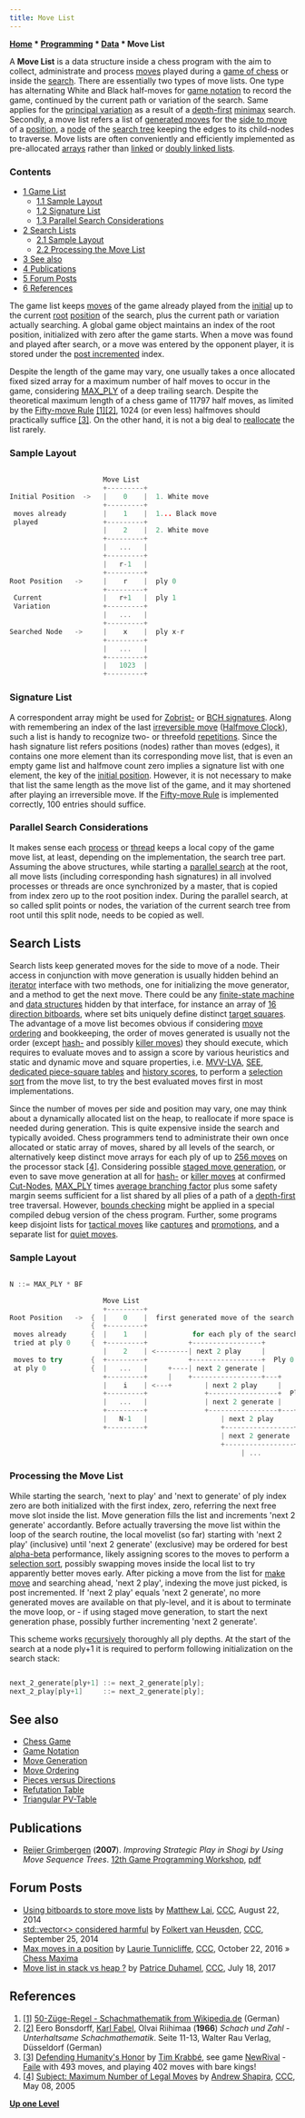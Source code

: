 ```yaml
---
title: Move List
---
```

**[Home](Home "Home") \* [Programming](Programming "Programming") \* [Data](Data "Data") \* Move List**


A **Move List** is a data structure inside a chess program with the aim to collect, administrate and process [moves](Moves "Moves") played during a [game of chess](Chess_Game "Chess Game") or inside the [search](Search "Search"). There are essentially two types of move lists. One type has alternating White and Black half-moves for [game notation](Game_Notation "Game Notation") to record the game, continued by the current path or variation of the search. Same applies for the [principal variation](Principal_Variation "Principal Variation") as a result of a [depth-first](Depth-First "Depth-First") [minimax](Minimax "Minimax") search. Secondly, a move list refers a list of [generated moves](Move_Generation "Move Generation") for the [side to move](Side_to_move "Side to move") of a [position](Chess_Position "Chess Position"), a [node](Node "Node") of the [search tree](Search_Tree "Search Tree") keeping the edges to its child-nodes to traverse. Move lists are often conveniently and efficiently implemented as pre-allocated [arrays](Array "Array") rather than [linked](Linked_List "Linked List") or [doubly linked lists](Linked_List#Doubly "Linked List").




### Contents


* [1 Game List](#game-list)
	+ [1.1 Sample Layout](#sample-layout)
	+ [1.2 Signature List](#signature-list)
	+ [1.3 Parallel Search Considerations](#parallel-search-considerations)
* [2 Search Lists](#search-lists)
	+ [2.1 Sample Layout](#sample-layout-2)
	+ [2.2 Processing the Move List](#processing-the-move-list)
* [3 See also](#see-also)
* [4 Publications](#publications)
* [5 Forum Posts](#forum-posts)
* [6 References](#references)






The game list keeps [moves](Moves "Moves") of the game already played from the [initial](Initial_Position "Initial Position") up to the current [root](Root "Root") [position](Chess_Position "Chess Position") of the search, plus the current path or variation actually searching. A global game object maintains an index of the root position, initialized with zero after the game starts. When a move was found and played after search, or a move was entered by the opponent player, it is stored under the [post incremented](http://en.wiktionary.org/wiki/post-increment) index. 


Despite the length of the game may vary, one usually takes a once allocated fixed sized array for a maximum number of half moves to occur in the game, considering [MAX\_PLY](Depth#MaxPly "Depth") of a deep trailing search. Despite the theoretical maximum length of a chess game of 11797 half moves, as limited by the [Fifty-move Rule](Fifty-move_Rule "Fifty-move Rule") <a id="cite-note-1" href="#cite-ref-1">[1]</a><a id="cite-note-2" href="#cite-ref-2">[2]</a>, 1024 (or even less) halfmoves should practically suffice <a id="cite-note-3" href="#cite-ref-3">[3]</a>. On the other hand, it is not a big deal to [reallocate](https://en.wikipedia.org/wiki/Malloc#realloc) the list rarely.



### Sample Layout



```C++

                       Move List
                       +---------+ 
Initial Position  ->   |    0    |  1. White move
                       +---------+ 
 moves already         |    1    |  1... Black move
 played                +---------+ 
                       |    2    |  2. White move
                       +---------+ 
                       |   ...   | 
                       +---------+ 
                       |   r-1   | 
                       +---------+ 
Root Position   ->     |    r    |  ply 0
                       +---------+ 
 Current               |   r+1   |  ply 1  
 Variation             +---------+ 
                       |   ...   | 
                       +---------+ 
Searched Node   ->     |    x    |  ply x-r
                       +---------+ 
                       |   ...   | 
                       +---------+ 
                       |   1023  | 
                       +---------+ 

```





### Signature List


A correspondent array might be used for [Zobrist-](Zobrist_Hashing "Zobrist Hashing") or [BCH signatures](BCH_Hashing "BCH Hashing"). Along with remembering an index of the last [irreversible move](Irreversible_Moves "Irreversible Moves") ([Halfmove Clock](Halfmove_Clock "Halfmove Clock")), such a list is handy to recognize two- or threefold [repetitions](Repetitions "Repetitions"). Since the hash signature list refers positions (nodes) rather than moves (edges), it contains one more element than its corresponding move list, that is even an empty game list and halfmove count zero implies a signature list with one element, the key of the [initial position](Initial_Position "Initial Position"). However, it is not necessary to make that list the same length as the move list of the game, and it may shortened after playing an irreversible move. If the [Fifty-move Rule](Fifty-move_Rule "Fifty-move Rule") is implemented correctly, 100 entries should suffice. 



### Parallel Search Considerations


It makes sense each [process](Process "Process") or [thread](Thread "Thread") keeps a local copy of the game move list, at least, depending on the implementation, the search tree part. Assuming the above structures, while starting a [parallel search](Parallel_Search "Parallel Search") at the root, all move lists (including corresponding hash signatures) in all involved processes or threads are once synchronized by a master, that is copied from index zero up to the root position index. During the parallel search, at so called split points or nodes, the variation of the current search tree from root until this split node, needs to be copied as well.




## Search Lists


Search lists keep generated moves for the side to move of a node. Their access in conjunction with move generation is usually hidden behind an [iterator](Iteration "Iteration") interface with two methods, one for initializing the move generator, and a method to get the next move. There could be any [finite-state machine](https://en.wikipedia.org/wiki/Finite-state_machine) and [data structures](Data "Data") hidden by that interface, for instance an array of [16 direction bitboards](Pieces_versus_Directions#DirectionWise "Pieces versus Directions"), where set bits uniquely define distinct [target squares](Target_Square "Target Square"). The advantage of a move list becomes obvious if considering [move ordering](Move_Ordering "Move Ordering") and bookkeeping, the order of moves generated is usually not the order (except [hash-](Hash_Move "Hash Move") and possibly [killer moves](Killer_Move "Killer Move")) they should execute, which requires to evaluate moves and to assign a score by various heuristics and static and dynamic move and square properties, i.e. [MVV-LVA](MVV-LVA "MVV-LVA"), [SEE](Static_Exchange_Evaluation "Static Exchange Evaluation"), [dedicated piece-square tables](Piece-Square_Tables "Piece-Square Tables") and [history scores](History_Heuristic "History Heuristic"), to perform a [selection sort](https://en.wikipedia.org/wiki/Selection_sort) from the move list, to try the best evaluated moves first in most implementations.


Since the number of moves per side and position may vary, one may think about a dynamically allocated list on the heap, to reallocate if more space is needed during generation. This is quite expensive inside the search and typically avoided. Chess programmers tend to administrate their own once allocated or static array of moves, shared by all levels of the search, or alternatively keep distinct move arrays for each ply of up to [256 moves](Encoding_Moves#MoveIndex "Encoding Moves") on the processor stack <a id="cite-note-4" href="#cite-ref-4">[4]</a>. Considering possible [staged move generation](Move_Generation#Staged "Move Generation"), or even to save move generation at all for [hash-](Hash_Move "Hash Move") or [killer moves](Killer_Move "Killer Move") at confirmed [Cut-Nodes](Node_Types#CUT "Node Types"), [MAX\_PLY](Depth#MaxPly "Depth") times [average branching factor](Branching_Factor "Branching Factor") plus some safety margin seems sufficient for a list shared by all plies of a path of a [depth-first](Depth-First "Depth-First") tree traversal. However, [bounds checking](https://en.wikipedia.org/wiki/Bounds_checking) might be applied in a special compiled debug version of the chess program. Further, some programs keep disjoint lists for [tactical moves](Tactical_Moves "Tactical Moves") like [captures](Captures "Captures") and [promotions](Promotions "Promotions"), and a separate list for [quiet moves](Quiet_Moves "Quiet Moves"). 



### Sample Layout



```C++

N ::= MAX_PLY * BF

                       Move List
                       +---------+ 
Root Position   ->  {  |    0    |  first generated move of the search (already tried)
                    {  +---------+ 
 moves already      {  |    1    |           for each ply of the search
 tried at ply 0     {  +---------+          +-----------------+
                       |    2    | <--------| next 2 play     |         
 moves to try       {  +---------+          +-----------------+  Ply 0 
 at ply 0           {  |   ...   |     +----| next 2 generate |         
                       +---------+     |    +-----------------+---+
                       |    i    | <---+        | next 2 play     |   
                       +---------+              +-----------------+  Ply 1
                       |   ...   |              | next 2 generate |
                       +---------+              +-----------------+---+
                       |   N-1   |                  | next 2 play     | 
                       +---------+                  +-----------------+  Ply 2 
                                                    | next 2 generate |
                                                    +-----------------+---+
                                                         | ...            |

```

### Processing the Move List


While starting the search, 'next to play' and 'next to generate' of ply index zero are both initialized with the first index, zero, referring the next free move slot inside the list. Move generation fills the list and increments 'next 2 generate' accordantly. Before actually traversing the move list within the loop of the search routine, the local movelist (so far) starting with 'next 2 play' (inclusive) until 'next 2 generate' (exclusive) may be ordered for best [alpha-beta](Alpha-Beta "Alpha-Beta") performance, likely assigning scores to the moves to perform a [selection sort](https://en.wikipedia.org/wiki/Selection_sort), possibly swapping moves inside the local list to try apparently better moves early. After picking a move from the list for [make move](Make_Move "Make Move") and searching ahead, 'next 2 play', indexing the move just picked, is post incremented. If 'next 2 play' equals 'next 2 generate', no more generated moves are available on that ply-level, and it is about to terminate the move loop, or - if using staged move generation, to start the next generation phase, possibly further incrementing 'next 2 generate'.


This scheme works [recursively](Recursion "Recursion") thoroughly all ply depths. At the start of the search at a node ply+1 it is required to perform following initialization on the search stack:




```C++

next_2_generate[ply+1] ::= next_2_generate[ply];
next_2_play[ply+1]     ::= next_2_generate[ply];

```

## See also


* [Chess Game](Chess_Game "Chess Game")
* [Game Notation](Game_Notation "Game Notation")
* [Move Generation](Move_Generation "Move Generation")
* [Move Ordering](Move_Ordering "Move Ordering")
* [Pieces versus Directions](Pieces_versus_Directions "Pieces versus Directions")
* [Refutation Table](Refutation_Table "Refutation Table")
* [Triangular PV-Table](Triangular_PV-Table "Triangular PV-Table")


## Publications


* [Reijer Grimbergen](Reijer_Grimbergen "Reijer Grimbergen") (**2007**). *Improving Strategic Play in Shogi by Using Move Sequence Trees*. [12th Game Programming Workshop](Conferences#GPW "Conferences"), [pdf](http://www.teu.ac.jp/gamelab/RESEARCH/gpw2007.pdf)


## Forum Posts


* [Using bitboards to store move lists](http://www.talkchess.com/forum/viewtopic.php?t=53379) by [Matthew Lai](Matthew_Lai "Matthew Lai"), [CCC](CCC "CCC"), August 22, 2014
* [std::vector<> considered harmful](http://www.talkchess.com/forum/viewtopic.php?t=53820) by [Folkert van Heusden](Folkert_van_Heusden "Folkert van Heusden"), [CCC](CCC "CCC"), September 25, 2014
* [Max moves in a position](http://www.talkchess.com/forum/viewtopic.php?t=61792) by [Laurie Tunnicliffe](Laurie_Tunnicliffe "Laurie Tunnicliffe"), [CCC](CCC "CCC"), October 22, 2016 » [Chess Maxima](Chess#Maxima "Chess")
* [Move list in stack vs heap ?](http://www.talkchess.com/forum/viewtopic.php?t=64642) by [Patrice Duhamel](Patrice_Duhamel "Patrice Duhamel"), [CCC](CCC "CCC"), July 18, 2017


## References


1. <a id="cite-ref-1" href="#cite-note-1">[1]</a> [50-Züge-Regel - Schachmathematik from Wikipedia.de](http://de.wikipedia.org/wiki/50-Z%C3%BCge-Regel#Schachmathematik) (German)
2. <a id="cite-ref-2" href="#cite-note-2">[2]</a> Eero Bonsdorff, [Karl Fabel](https://en.wikipedia.org/wiki/Karl_Fabel), Olvai Riihimaa (**1966**) *Schach und Zahl - Unterhaltsame Schachmathematik*. Seite 11-13, Walter Rau Verlag, Düsseldorf (German)
3. <a id="cite-ref-3" href="#cite-note-3">[3]</a> [Defending Humanity's Honor](http://www.xs4all.nl/~timkr/chess2/honor.htm) by [Tim Krabbé](https://en.wikipedia.org/wiki/Tim_Krabb%C3%A9), see game [NewRival](Rival "Rival") - [Faile](Faile "Faile") with 493 moves, and playing 402 moves with bare kings!
4. <a id="cite-ref-4" href="#cite-note-4">[4]</a> [Subject: Maximum Number of Legal Moves](https://www.stmintz.com/ccc/index.php?id=424966) by [Andrew Shapira](Andrew_Shapira "Andrew Shapira"), [CCC](CCC "CCC"), May 08, 2005

**[Up one Level](Data "Data")**







 
